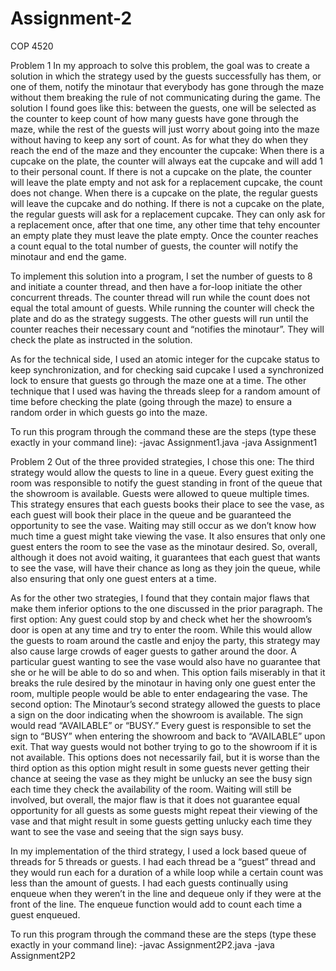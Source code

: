 # Assignment-2
COP 4520

Problem 1
In my approach to solve this problem, the goal was to create a solution in which the strategy used by the guests successfully has them, or one of them, notify the minotaur that everybody has gone through the maze without them breaking the rule of not communicating during the game. The solution I found goes like this: 
between the guests, one will be selected as the counter to keep count of how many guests have gone through the maze, while the rest of the guests will just worry about going into the maze without having to keep any sort of count.
As for what they do when they reach the end of the maze and they encounter the cupcake:
When there is a cupcake on the plate, the counter will always eat the cupcake and will add 1 to their personal count.
If there is not a cupcake on the plate, the counter will leave the plate empty and not ask for a replacement cupcake, the count does not change.
When there is a cupcake on the plate, the regular guests will leave the cupcake and do nothing.
If there is not a cupcake on the plate, the regular guests will ask for a replacement cupcake. They can only ask for a replacement once, after that one time, any other time that tehy encounter an empty plate they must leave the plate empty.
Once the counter reaches a count equal to the total number of guests, the counter will notify the minotaur and end the game.

To implement this solution into a program, I set the number of guests to 8 and initiate a counter thread, and then have a for-loop initiate the other concurrent threads. The counter thread will run while the count does not equal the total amount of guests. While running the counter will check the plate and do as the strategy suggests. The other guests will run until the counter reaches their necessary count and “notifies the minotaur”. They will check the plate as instructed in the solution.

As for the technical side, I used an atomic integer for the cupcake status to keep synchronization, and for checking said cupcake I used a synchronized lock to ensure that guests go through the maze one at a time. The other technique that I used was having the threads sleep for a random amount of time before checking the plate (going through the maze) to ensure a random order in which guests go into the maze.

To run this program through the command these are the steps (type these exactly in your command line): -javac Assignment1.java -java Assignment1

Problem 2
Out of the three provided strategies, I chose this one: The third strategy would allow the quests to line in a queue. Every guest exiting the room was responsible to notify the guest standing in front of the queue that the showroom is available. Guests were allowed to queue multiple times. This strategy ensures that each guests books their place to see the vase, as each guest will book their place in the queue and be guaranteed the opportunity to see the vase. Waiting may still occur as we don’t know how much time a guest might take viewing the vase. It also ensures that only one guest enters the room to see the vase as the minotaur desired. So, overall, although it does not avoid waiting, it guarantees that each guest that wants to see the vase, will have their chance as long as they join the queue, while also ensuring that only one guest enters at a time.

As for the other two strategies, I found that they contain major flaws that make them inferior options to the one discussed in the prior paragraph. The first option: Any guest could stop by and check whet her the showroom’s door is open at any time and try to enter the room. While this would allow the guests to roam around the castle and enjoy the party, this strategy may also cause large crowds of eager guests to gather around the door. A particular guest wanting to see the vase would also have no guarantee that she or he will be able to do so and when. This option fails miserably in that it breaks the rule desired by the minotaur in having only one guest enter the room, multiple people would be able to enter endagearing the vase. The second option: The Minotaur’s second strategy allowed the guests to place a sign on the door indicating when the showroom is available. The sign would read “AVAILABLE” or “BUSY.” Every guest is responsible to set the sign to “BUSY” when entering the showroom and back to “AVAILABLE” upon exit. That way guests would not bother trying to go to the showroom if it is not available. This options does not necessarily fail, but it is worse than the third option as this option might result in some guests never getting their chance at seeing the vase as they might be unlucky an see the busy sign each time they check the availability of the room. Waiting will still be involved, but overall, the major flaw is that it does not guarantee equal opportunity for all guests as some guests might repeat their viewing of the vase and that might result in some guests getting unlucky each time they want to see the vase and seeing that the sign says busy.

In my implementation of the third strategy, I used a lock based queue of threads for 5 threads or guests. I had each thread be a “guest” thread and they would run each for a duration of a while loop while a certain count was less than the amount of guests. I had each guests continually using enqueue when they weren’t in the line and dequeue only if they were at the front of the line. The enqueue function would add to count each time a guest enqueued.

To run this program through the command these are the steps (type these exactly in your command line): -javac Assignment2P2.java -java Assignment2P2
